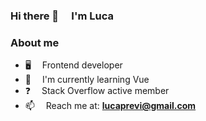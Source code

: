 ### Hi there 👋  I'm Luca

### About me

- 🖥️   Frontend developer
- 🌱   I'm currently learning Vue
- ❓   Stack Overflow active member
- 📫   Reach me at: **[lucaprevi@gmail.com](lucaprevi@gmail.com)**
